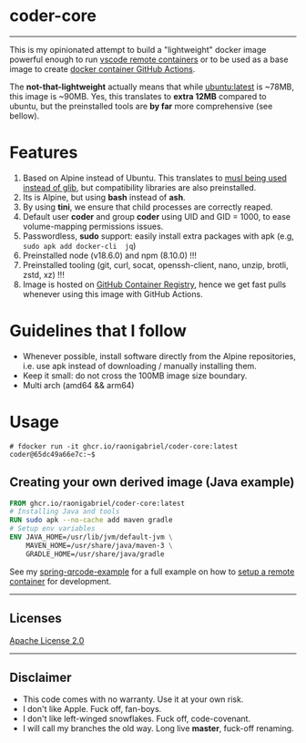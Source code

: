 # coder-core
---
This is my opinionated attempt to build a "lightweight" docker image powerful enough to run [vscode remote containers](https://code.visualstudio.com/docs/remote/containers-tutorial) or to be used as a base image to create [docker container GitHub Actions](https://docs.github.com/en/actions/creating-actions/creating-a-docker-container-action). 

The **not-that-lightweight** actually means that while [ubuntu:latest](https://hub.docker.com/_/ubuntu) is ~78MB, this image is ~90MB. Yes, this translates to **extra 12MB** compared to ubuntu, but the preinstalled tools are **by far** more comprehensive (see bellow).

# Features

1. Based on Alpine instead of Ubuntu. This translates to [musl being used instead of glib](https://wiki.musl-libc.org/functional-differences-from-glibc.html), but compatibility libraries are also preinstalled. 
2. Its is Alpine, but using **bash** instead of **ash**.
3. By using **tini**, we ensure that child processes are correctly reaped.
4. Default user **coder** and group **coder** using UID and GID = 1000, to ease volume-mapping permissions issues.
5. Passwordless, **sudo** support: easily install extra packages with apk (e.g, ```sudo apk add docker-cli  jq```) 
7. Preinstalled node (v18.6.0) and npm (8.10.0) !!!
8. Preinstalled tooling (git, curl, socat, openssh-client, nano, unzip, brotli, zstd, xz) !!!
9. Image is hosted on [GitHub Container Registry](https://docs.github.com/en/packages/working-with-a-github-packages-registry/working-with-the-container-registry), hence we get fast pulls whenever using this image with GitHub Actions.

# Guidelines that I follow
 - Whenever possible, install software directly from the Alpine repositories, i.e. use apk instead of downloading / manually installing them.
 - Keep it small: do not cross the 100MB image size boundary.
- Multi arch (amd64 && arm64)
 # Usage

```
# fdocker run -it ghcr.io/raonigabriel/coder-core:latest
coder@65dc49a66e7c:~$
```
 
## Creating your own derived image (Java example)

```Dockerfile
FROM ghcr.io/raonigabriel/coder-core:latest
# Installing Java and tools
RUN sudo apk --no-cache add maven gradle
# Setup env variables
ENV JAVA_HOME=/usr/lib/jvm/default-jvm \
    MAVEN_HOME=/usr/share/java/maven-3 \
    GRADLE_HOME=/usr/share/java/gradle
```

See my [spring-qrcode-example](https://github.com/raonigabriel/spring-qrcode-example/tree/master/.devcontainer) for a full example on how to [setup a remote container](https://code.visualstudio.com/docs/remote/create-dev-container) for development.

---
## Licenses

[Apache License 2.0](https://www.apache.org/licenses/LICENSE-2.0)

---
## Disclaimer
* This code comes with no warranty. Use it at your own risk.
* I don't like Apple. Fuck off, fan-boys.
* I don't like left-winged snowflakes. Fuck off, code-covenant. 
* I will call my branches the old way. Long live **master**, fuck-off renaming.
